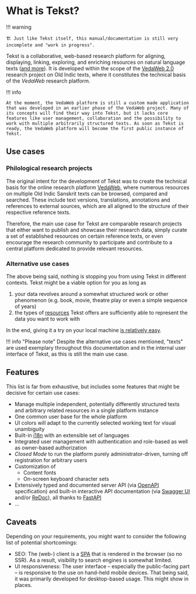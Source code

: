 # What is Tekst?

!!! warning

    🏗 Just like Tekst itself, this manual/documentation is still very incomplete and "work in progress".

Tekst is a collaborative, web-based research platform for aligning, displaying, linking, exploring, and enriching resources on natural language texts ([and more](#alternative-use-cases)). It is developed within the scope of the [VedaWeb 2.0](https://vedaweb.uni-koeln.de/) research project on Old Indic texts, where it constitutes the technical basis of the *VedaWeb* research platform.

!!! info

    At the moment, the VedaWeb platform is still a custom made application that was developed in an earlier phase of the VedaWeb project. Many of its concepts will find their way into Tekst, but it lacks core features like user management, collaboration and the possibility to work with multiple arbitrarily structured texts. As soon as Tekst is ready, the VedaWeb platform will become the first public instance of Tekst.


## Use cases

### Philological research projects

The original intent for the development of Tekst was to create the technical basis for the online research platform [VedaWeb](https://vedaweb.uni-koeln.de/), where numerous resources on multiple Old Indic Sanskrit texts can be browsed, compared and searched. These include text versions, translations, annotations and references to external sources, which are all aligned to the structure of their respective reference texts.

Therefore, the main use case for Tekst are comparable research projects that either want to publish and showcase their research data, simply curate a set of established resources on certain reference texts, or even encourage the research community to participate and contribute to a central platform dedicated to provide relevant resources.

### Alternative use cases

The above being said, nothing is stopping you from using Tekst in different contexts. Tekst might be a viable option for you as long as

1. your data revolves around a somewhat structured work or other phenomenon (e.g. book, movie, theatre play or even a simple sequence of years)
2. the types of [resources](concepts.md#resources) Tekst offers are sufficiently able to represent the data you want to work with

In the end, giving it a try on your local machine [is relatively easy](setup/installation.md#docker-based-deployment-recommended).

!!! info "Please note"
    Despite the alternative use cases mentioned, "texts" are used exemplary throughout this documentation and in the internal user interface of Tekst, as this is still the main use case.


## Features

This list is far from exhaustive, but includes some features that might be decisive for certain use cases:

- Manage multiple independent, potentially differently structured texts and arbitrary related resources in a single platform instance
- One common user base for the whole platform
- UI colors will adapt to the currently selected working text for visual unambiguity
- Built-in [i18n](https://en.wikipedia.org/wiki/Internationalization_and_localization) with an extensible set of languages
- Integrated user management with authentication and role-based as well as owner-based authorization
- *Closed Mode* to run the platform purely administrator-driven, turning off registration for arbitrary users
- Customization of
    - Content fonts
    - On-screen keyboard character sets
- Extensively typed and documented server API (via [OpenAPI](https://spec.openapis.org/oas/v3.0.2) specification) and built-in interactive API documentation (via [Swagger UI](https://github.com/swagger-api/swagger-ui) and/or [ReDoc](https://github.com/Redocly/redoc)), all thanks to [FastAPI](https://github.com/tiangolo/fastapi)
- ...


## Caveats

Depending on your requirements, you might want to consider the following list of potential shortcomings:

- SEO: The (web-) client is a [SPA](https://en.wikipedia.org/wiki/Single-page_application) that is rendered in the browser (so no SSR). As a result, visibility to search engines is somewhat limited.
- UI responsiveness: The user interface – especially the public-facing part – is responsive to the use on hand-held mobile devices. That being said, it was primarily developed for desktop-based usage. This might show in places.
